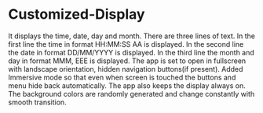 # Customized-Display
It displays the time, date, day and month.
There are three lines of text.
In the first line the time in format HH:MM:SS AA is displayed.
In the second line the date in format DD/MM/YYYY is displayed.
In the third line the month and day in format MMM, EEE is displayed.
The app is set to open in fullscreen with landscape orientation, hidden navigation buttons(if present). Added Immersive mode so that even when screen is touched the buttons and menu hide back automatically.
The app also keeps the display always on.
The background colors are randomly generated and change constantly with smooth transition.